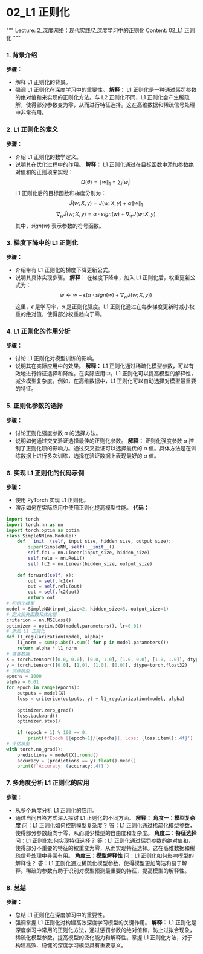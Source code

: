 # 02_L1 正则化
"""
Lecture: 2_深度网络：现代实践/7_深度学习中的正则化
Content: 02_L1 正则化
"""
### 1. 背景介绍
**步骤：**
- 解释 L1 正则化的背景。
- 强调 L1 正则化在深度学习中的重要性。
**解释：**
L1 正则化是一种通过惩罚参数的绝对值和来实现的正则化方法。与 L2 正则化不同，L1 正则化会产生稀疏解，使得部分参数变为零，从而进行特征选择。这在高维数据和稀疏信号处理中非常有用。
### 2. L1 正则化的定义
**步骤：**
- 介绍 L1 正则化的数学定义。
- 说明其在优化过程中的作用。
**解释：**
L1 正则化通过在目标函数中添加参数绝对值和的正则项来实现：
$$ \Omega(\theta) = \|w\|_1 = \sum_{i}|w_i| $$
L1 正则化后的目标函数和梯度分别为：
$$ \tilde{J}(w;X,y) = J(w;X,y) + \alpha \|w\|_1 $$
$$ \nabla_w \tilde{J}(w;X,y) = \alpha \cdot sign(w) + \nabla_w J(w;X,y) $$
其中，$sign(w)$ 表示参数的符号函数。
### 3. 梯度下降中的 L1 正则化
**步骤：**
- 介绍带有 L1 正则化的梯度下降更新公式。
- 说明其具体实现步骤。
**解释：**
在梯度下降中，加入 L1 正则化后，权重更新公式为：
$$ w \leftarrow w - \epsilon (\alpha \cdot sign(w) + \nabla_w J(w;X,y)) $$
这里，$\epsilon$ 是学习率，$\alpha$ 是正则化强度。L1 正则化通过在每步梯度更新时减小权重的绝对值，使得部分权重趋向于零。
### 4. L1 正则化的作用分析
**步骤：**
- 讨论 L1 正则化对模型训练的影响。
- 说明其在实际应用中的效果。
**解释：**
L1 正则化通过稀疏化模型参数，可以有效地进行特征选择和降维。在实际应用中，L1 正则化可以提高模型的解释性，减少模型复杂度。例如，在高维数据中，L1 正则化可以自动选择对模型最重要的特征。
### 5. 正则化参数的选择
**步骤：**
- 讨论正则化强度参数 $\alpha$ 的选择方法。
- 说明如何通过交叉验证选择最佳的正则化参数。
**解释：**
正则化强度参数 $\alpha$ 控制了正则化项的影响力。通过交叉验证可以选择最优的 $\alpha$ 值。具体方法是在训练数据上进行多次训练，选择在验证数据上表现最好的 $\alpha$ 值。
### 6. 实现 L1 正则化的代码示例
**步骤：**
- 使用 PyTorch 实现 L1 正则化。
- 演示如何在实际应用中使用正则化提高模型性能。
**代码：**
```python
import torch
import torch.nn as nn
import torch.optim as optim
class SimpleNN(nn.Module):
    def __init__(self, input_size, hidden_size, output_size):
        super(SimpleNN, self).__init__()
        self.fc1 = nn.Linear(input_size, hidden_size)
        self.relu = nn.ReLU()
        self.fc2 = nn.Linear(hidden_size, output_size)
    
    def forward(self, x):
        out = self.fc1(x)
        out = self.relu(out)
        out = self.fc2(out)
        return out
# 初始化模型
model = SimpleNN(input_size=2, hidden_size=5, output_size=1)
# 定义损失函数和优化器
criterion = nn.MSELoss()
optimizer = optim.SGD(model.parameters(), lr=0.01)
# 添加 L1 正则化
def l1_regularization(model, alpha):
    l1_norm = sum(p.abs().sum() for p in model.parameters())
    return alpha * l1_norm
# 准备数据
X = torch.tensor([[0.0, 0.0], [0.0, 1.0], [1.0, 0.0], [1.0, 1.0]], dtype=torch.float32)
y = torch.tensor([[0.0], [1.0], [1.0], [0.0]], dtype=torch.float32)
# 训练模型
epochs = 1000
alpha = 0.01
for epoch in range(epochs):
    outputs = model(X)
    loss = criterion(outputs, y) + l1_regularization(model, alpha)
    
    optimizer.zero_grad()
    loss.backward()
    optimizer.step()
    
    if (epoch + 1) % 100 == 0:
        print(f'Epoch [{epoch+1}/{epochs}], Loss: {loss.item():.4f}')
# 评估模型
with torch.no_grad():
    predictions = model(X).round()
    accuracy = (predictions == y).float().mean()
    print(f'Accuracy: {accuracy:.4f}')
```
### 7. 多角度分析 L1 正则化的应用
**步骤：**
- 从多个角度分析 L1 正则化的应用。
- 通过自问自答方式深入探讨 L1 正则化的不同方面。
**解释：**
**角度一：模型复杂度**
问：L1 正则化如何控制模型复杂度？
答：L1 正则化通过稀疏化模型参数，使得部分参数趋向于零，从而减少模型的自由度和复杂度。
**角度二：特征选择**
问：L1 正则化如何实现特征选择？
答：L1 正则化通过惩罚参数的绝对值和，使得部分不重要的特征的权重变为零，从而实现特征选择。这在高维数据和稀疏信号处理中非常有用。
**角度三：模型解释性**
问：L1 正则化如何影响模型的解释性？
答：L1 正则化通过稀疏化模型参数，使得模型更加简洁和易于解释。稀疏的参数有助于识别对模型预测最重要的特征，提高模型的解释性。
### 8. 总结
**步骤：**
- 总结 L1 正则化在深度学习中的重要性。
- 强调掌握 L1 正则化对构建高效深度学习模型的关键作用。
**解释：**
L1 正则化是深度学习中常用的正则化方法，通过惩罚参数的绝对值和，防止过拟合现象，稀疏化模型参数，提高模型的泛化能力和解释性。掌握 L1 正则化方法，对于构建高效、稳健的深度学习模型具有重要意义。